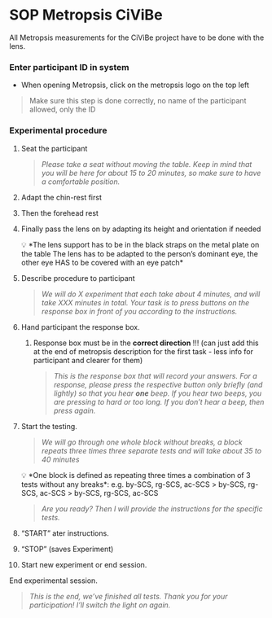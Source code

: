 # SOP Metropsis CiViBe

All Metropsis measurements for the CiViBe project have to be done with the lens.

### Enter participant ID in system

- When opening Metropsis, click on the metropsis logo on the top left

> Make sure this step is done correctly, no name of the participant allowed, only the ID

### Experimental procedure

1. Seat the participant

   > _Please take a seat without moving the table.
   > Keep in mind that you will be here for about 15 to 20 minutes, so make sure to have a comfortable position._

2. Adapt the chin-rest first
3. Then the forehead rest
4. Finally pass the lens on by adapting its height and orientation if needed

   <aside>
   💡 *The lens support has to be in the black straps on the metal plate on the table 
   The lens has to be adapted to the person’s dominant eye, the other eye HAS to be covered with an eye patch*

   </aside>

5. Describe procedure to participant

   > _We will do X experiment that each take about 4 minutes, and will take XXX minutes in total.
   > Your task is to press buttons on the response box in front of you according to the instructions._

6. Hand participant the response box.

   1. Response box must be in the **correct direction** !!! (can just add this at the end of metropsis description for the first task - less info for participant and clearer for them)

      > _This is the response box that will record your answers.
      > For a response, please press the respective button only briefly (and lightly) so that you hear **one** beep. If you hear two beeps, you are pressing to hard or too long. If you don’t hear a beep, then press again._

7. Start the testing.

   > _We will go through one whole block without breaks, a block repeats three times three separate tests and will take about 35 to 40 minutes_

   <aside>
   💡  *One block is defined as repeating three times a combination of 3 tests without any breaks*:
   e.g. by-SCS, rg-SCS, ac-SCS > by-SCS, rg-SCS, ac-SCS > by-SCS, rg-SCS, ac-SCS

   </aside>

   > _Are you ready?
   > Then I will provide the instructions for the specific tests._

8. “START” ater instructions.
9. “STOP” (saves Experiment)
10. Start new experiment or end session.

End experimental session.

> _This is the end, we’ve finished all tests. Thank you for your participation!
> I’ll switch the light on again._
